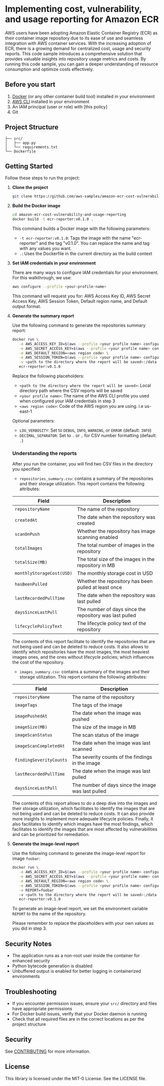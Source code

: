 # Implementing cost, vulnerability, and usage reporting for Amazon ECR

AWS users have been adopting Amazon Elastic Container Registry (ECR) as their container image repository due to its ease of use and seamless integration with AWS container services. With the increasing adoption of ECR, there is a growing demand for centralized cost, usage and security reports. This code sample introduces a comprehensive solution that provides valuable insights into repository usage metrics and costs. By running this code sample, you can gain a deeper understanding of resource consumption and optimize costs effectively.

## Before you start

1. [Docker](https://docs.docker.com/get-docker/) (or any other container build tool) installed in your environment
2. [AWS CLI](https://docs.aws.amazon.com/cli/latest/userguide/getting-started-install.html) installed in your environment
3. An IAM principal (user or role) with [this policy]
4. Git

## Project Structure
```
├── src/
│   ├── app.py
│   └── requirements.txt
└── Dockerfile
```

## Getting Started

Follow these steps to run the project:

1. **Clone the project**
   ```bash
   git clone https://github.com/aws-samples/amazon-ecr-cost-vulnerability-and-usage-reporting.git
   ```

2. **Build the Docker image**
   ```bash
   cd amazon-ecr-cost-vulnerability-and-usage-reporting
   docker build -t ecr-reporter:v0.1.0 .
   ```
   
   This command builds a Docker image with the following parameters:
   - `-t ecr-reporter:v0.1.0`: Tags the image with the name "ecr-reporter" and the tag "v0.1.0". You can replace the name and tag with any values you want. 
   - `.`: Uses the Dockerfile in the current directory as the build context

3. **Set IAM credentials in your environment**

   There are many ways to configure IAM credentials for your environment. For this walkthrough, we use:

   ```bash
   aws configure --profile <your-profile-name>
   ```

   This command will request you for: AWS Access Key ID, AWS Secret Access Key, AWS Session Token, Default region name, and Default output format.   

4. **Generate the summary report**

   Use the following command to generate the repositories summary report:

   ```bash
   docker run \
      -e AWS_ACCESS_KEY_ID=$(aws --profile <your profile name> configure get aws_access_key_id) \
      -e AWS_SECRET_ACCESS_KEY=$(aws --profile <your profile name> configure get aws_secret_access_key) \
      -e AWS_DEFAULT_REGION=<aws region code> \
      -e AWS_SESSION_TOKEN=$(aws --profile <your profile name> configure get aws_session_token)] \
      -v <path to the directory where the report will be saved>:/data \
      ecr-reporter:v0.1.0
   ```

   Replace the following placeholders:
   - `<path to the directory where the report will be saved>`: Local directory path where the CSV reports will be saved
   - `<your profile name>`: The name of the AWS CLI profile you used when configured your IAM credentials in step 3
   - `<aws region code>`: Code of the AWS region you are using. i.e us-east-1

   Optional parameters:
   - `LOG_VERBOSITY`: Set to `DEBUG`, `INFO`, `WARNING`, or `ERROR` (default: `INFO`)
   - `DECIMAL_SEPARATOR`: Set to `.` or `,` for CSV number formatting (default: `.`)

   ### Understanding the reports

   After you run the container, you will find two CSV files in the directory you specified:

   - `repositories_summary.csv`: contains a summary of the repositories and their storage utilization. This report contains the following attributes:

   | Field | Description |
   |-------|-------------|
   | `repositoryName` | The name of the repository |
   | `createdAt` | The date when the repository was created |
   | `scanOnPush` | Whether the repository has image scanning enabled |
   | `totalImages` | The total number of images in the repository |
   | `totalSize(MB)` | The total size of the images in the repository in MB |
   | `monthlyStorageCost(USD)` | The monthly storage cost in USD |
   | `hasBeenPulled` | Whether the repository has been pulled at least once |
   | `lastRecordedPullTime` | The date when the repository was last pulled |
   | `daysSinceLastPull` | The number of days since the repository was last pulled |
   | `lifecyclePolicyText` | The lifecycle policy text of the repository |

   The contents of this report facilitate to identify the repositories that are not being used and can be deleted to reduce costs. It also allows to identify which repositories have the most images, the most heaviest images ones, and the ones without lifecycle policies; which influences the cost of the repository.

   - `images_summary.csv`: contains a summary of the images and their storage utilization. This report contains the following attributes:

   | Field | Description |
   |-------|-------------|
   | `repositoryName` | The name of the repository |
   | `imageTags` | The tags of the image |
   | `imagePushedAt` | The date when the image was pushed |
   | `imageSize(MB)` | The size of the image in MB |
   | `imageScanStatus` | The scan status of the image |
   | `imageScanCompletedAt` | The date when the image was last scanned |
   | `findingSeverityCounts` | The severity counts of the findings in the image |
   | `lastRecordedPullTime` | The date when the image was last pulled |
   | `daysSinceLastPull` | The number of days since the image was last pulled |

   The contents of this report allows to do a deep dive into the images and their storage utilization, which facilitates to identify the images that are not being used and can be deleted to reduce costs. It can also provide more insights to implement more adequate lifecycle policies. Finally, it also facilitates to identify which images have the most findings, which facilitates to identify the images that are most affected by vulnerabilities and can be prioritized for remediation.

5. **Generate the image-level report**

   Use the following command to generate the image-level report for image `foobar`:

   ```bash
   docker run \
      -e AWS_ACCESS_KEY_ID=$(aws --profile <your profile name> configure get aws_access_key_id) \
      -e AWS_SECRET_ACCESS_KEY=$(aws --profile <your profile name> configure get aws_secret_access_key) \
      -e AWS_DEFAULT_REGION=<aws region code> \
      -e AWS_SESSION_TOKEN=$(aws --profile <your profile name> configure get aws_session_token)] \
      -e REPORT=foobar
      -v <path to the directory where the report will be saved>:/data \
      ecr-reporter:v0.1.0
   ```
   To generate an image-level report, we set the environment variable `REPORT` to the name of the repository.

   Please remember to replace the placeholders with your own values as you did in step 3.
  
## Security Notes

- The application runs as a non-root user inside the container for enhanced security
- Python bytecode generation is disabled
- Unbuffered output is enabled for better logging in containerized environments

## Troubleshooting

- If you encounter permission issues, ensure your `src/` directory and files have appropriate permissions
- For Docker build issues, verify that your Docker daemon is running
- Check that all required files are in the correct locations as per the project structure

## Security

See [CONTRIBUTING](CONTRIBUTING.md#security-issue-notifications) for more information.

## License

This library is licensed under the MIT-0 License. See the LICENSE file.